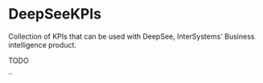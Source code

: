 # DeepSeeKPIs
Collection of KPIs that can be used with DeepSee, InterSystems' Business intelligence product. 

TODO

``
